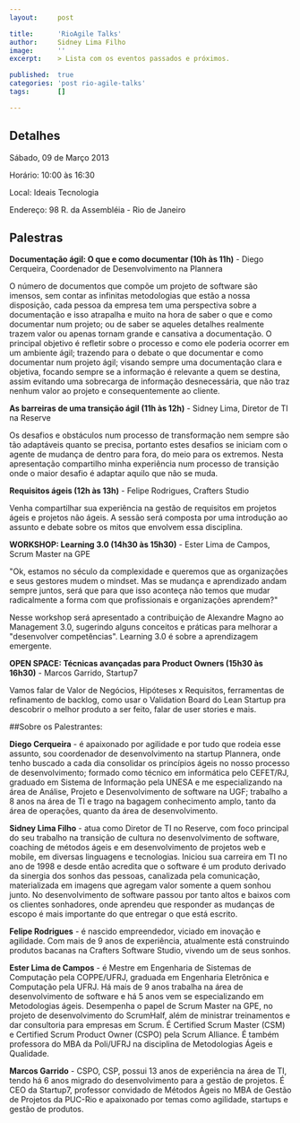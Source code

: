 ```yaml
---
layout:     post

title:      'RioAgile Talks'
author:     Sidney Lima Filho
image:      ''
excerpt:    > Lista com os eventos passados e próximos.

published:  true
categories: 'post rio-agile-talks'
tags:       []

---
```


## Detalhes

Sábado, 09 de Março 2013

Horário: 10:00 às 16:30

Local: Ideais Tecnologia

Endereço: 98 R. da Assembléia - Rio de Janeiro


## Palestras

**Documentação ágil: O que e como documentar (10h às 11h)**
    - Diego Cerqueira, Coordenador de Desenvolvimento na Plannera

O número de documentos que compõe um projeto de software são imensos, sem contar as infinitas metodologias que estão a nossa disposição, cada pessoa da empresa tem uma perspectiva sobre a documentação e isso atrapalha e muito na hora de saber o que e como documentar num projeto; ou de saber se aqueles detalhes realmente trazem valor ou apenas tornam grande e cansativa a documentação. O principal objetivo é refletir sobre o processo e como ele poderia ocorrer em um ambiente ágil; trazendo para o debate o que documentar e como documentar num projeto ágil; visando sempre uma documentação clara e objetiva, focando sempre se a informação é relevante a quem se destina, assim evitando uma sobrecarga de informação desnecessária, que não traz nenhum valor ao projeto e consequentemente ao cliente.

**As barreiras de uma transição ágil (11h às 12h)**
    -  Sidney Lima, Diretor de TI na Reserve

Os desafios e obstáculos num processo de transformação nem sempre são tão adaptáveis quanto se precisa, portanto estes desafios se iniciam com o agente de mudança de dentro para fora, do meio para os extremos. Nesta apresentação compartilho minha experiência num processo de transição onde o maior desafio é adaptar aquilo que não se muda. 

**Requisitos ágeis	 (12h às 13h)**
    - Felipe Rodrigues, Crafters Studio

Venha compartilhar sua experiência na gestão de requisitos em projetos ágeis e projetos não ágeis. A sessão será composta por uma introdução ao assunto e debate sobre os mitos que envolvem essa disciplina.

**WORKSHOP: Learning 3.0	(14h30 às 15h30)**
    - Ester Lima de Campos, Scrum Master na GPE

"Ok, estamos no século da complexidade e queremos que as organizações e seus gestores mudem o mindset. Mas se mudança e aprendizado andam sempre juntos, será que para que isso aconteça não temos que mudar radicalmente a forma com que profissionais e organizações aprendem?"

Nesse workshop será apresentado a contribuição de Alexandre Magno ao Management 3.0, sugerindo alguns conceitos e práticas para melhorar a "desenvolver competências". Learning 3.0 é sobre a aprendizagem emergente. 

**OPEN SPACE: Técnicas avançadas para Product Owners (15h30 às 16h30)**
    - Marcos Garrido, Startup7

Vamos falar de Valor de Negócios, Hipóteses x Requisitos, ferramentas de refinamento de backlog, como usar o Validation Board do Lean Startup pra descobrir o melhor produto a ser feito, falar de user stories e mais.

##Sobre os Palestrantes:

**Diego Cerqueira**
    - é apaixonado por agilidade e por tudo que rodeia esse assunto, sou coordenador de desenvolvimento na startup Plannera, onde tenho buscado a cada dia consolidar os princípios ágeis no nosso processo de desenvolvimento; formado como técnico em informática pelo CEFET/RJ, graduado em Sistema de Informação pela UNESA e me especializando na área de Análise, Projeto e Desenvolvimento de software na UGF; trabalho a 8 anos na área de TI e trago na bagagem conhecimento amplo, tanto da área de operações, quanto da área de desenvolvimento.

**Sidney Lima Filho**
    - atua como Diretor de TI no Reserve, com foco principal do seu trabalho na transição de cultura no desenvolvimento de software, coaching de métodos ágeis e em desenvolvimento de projetos web e mobile, em diversas linguagens e tecnologias. Iniciou sua carreira em TI no ano de 1998 e desde então acredita que o software é um produto derivado da sinergia dos sonhos das pessoas, canalizada pela comunicação, materializada em imagens que agregam valor somente a quem sonhou junto. No desenvolvimento de software passou por tanto altos e baixos com os clientes sonhadores, onde aprendeu que responder as mudanças de escopo é mais importante do que entregar o que está escrito.

**Felipe Rodrigues**
    - é nascido empreendedor, viciado em inovação e agilidade. Com mais de 9 anos de experiência, atualmente está construindo produtos bacanas na Crafters Software Studio, vivendo um de seus sonhos.

**Ester Lima de Campos**
    - é Mestre em Engenharia de Sistemas de Computação pela COPPE/UFRJ, graduada em Engenharia Eletrônica e Computação pela UFRJ. Há mais de 9 anos trabalha na área de desenvolvimento de software e há 5 anos vem se especializando em Metodologias ágeis. Desempenha o papel de Scrum Master na GPE, no projeto de desenvolvimento do ScrumHalf, além de ministrar treinamentos e dar consultoria para empresas em Scrum. É Certified Scrum Master (CSM) e Certified Scrum Product Owner (CSPO) pela Scrum Alliance. É também professora do MBA da Poli/UFRJ na disciplina de Metodologias Ágeis e Qualidade.

**Marcos Garrido**
    - CSPO, CSP, possui 13 anos de experiência na área de TI, tendo há 6 anos migrado do desenvolvimento para a gestão de projetos. É CEO da Startup7, professor convidado de Métodos Ágeis no MBA de Gestão de Projetos da PUC-Rio e apaixonado por temas como agilidade, startups e gestão de produtos.
